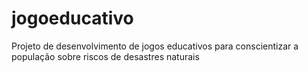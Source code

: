jogoeducativo
=============

Projeto de desenvolvimento de jogos educativos para conscientizar a população sobre riscos de desastres naturais